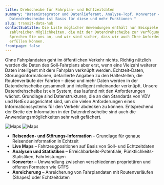 ```yaml
---
title: Drehscheibe für Fahrplan- und Echtzeitdaten
summary: "Datenintegrator und Daten­lieferant, Analyse-Topf, Konverter – die
  Daten­dreh­scheibe ist Basis für diese und mehr Funktionen "
slug: transit-data-hub
contactSubtitle: Die Liste möglicher Anwendungen enthält nur Beispiele für die
  zahlreichen Möglichkeiten, die mit der Datendrehscheibe zur Verfügung stehen.
  Sprechen Sie uns an, und wir sind sicher, dass wir auch Ihre Anforderung
  erfüllen können.
frontpage: false
---
```

Ohne Fahrplandaten geht im öffentlichen Verkehr nichts. Richtig nützlich werden die Daten des Soll-Fahrplans aber erst, wenn eine Vielzahl weiterer Daten intelligent mit dem Fahrplan verknüpft werden. Echtzeit-Daten, Störungsinformationen, detaillierte Angaben zu den Haltestellen, die Routenverläufe der Fahrten – diese und mehr Daten werden in der Datendrehscheibe gesammelt und intelligent miteinander verknüpft. Unsere Datendrehscheibe ist ein System, das laufend mit den Anforderungen wächst. Grundlage sind Datenstrukturen, die an den Standards von VDV und NetEx ausgerichtet sind, um die vielen Anforderungen eines Informationssystems für den Verkehr abdecken zu können. Entsprechend der Breite der Information in der Datendrehscheibe sind auch die Anwendungsmöglichkeiten sehr weit gefächert.

<img src="/images/solution/transit-data-hub/sbb.jpg" alt="Maps" class="w-full mx-auto hidden lg:block">
<img src="/images/solution/transit-data-hub/maps-4-.jpg" alt="Maps" class="w-full mx-auto lg:hidden">

* **Reisenden- und Störungs-Information** – Grundlage für genaue Reisendeninformation in Echtzeit
* **Live Maps** – Fahrzeugpositionen auf Basis von Soll- und Echtzeitdaten
* **Analysen und Statistiken** – Erreichbarkeits-Potentiale, Pünktlichkeits-Statistiken, Fahrleistungen
* **Konverter** – Umwandlung zwischen verschiedenen proprietären und offenen Formaten wie GTFS
* **Anreicherung** – Anreicherung von Fahrplandaten mit Routenverläufen (Shapes) oder Echtzeitdaten